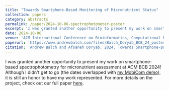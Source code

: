 ```yaml
---
title: "Towards Smartphone-Based Monitoring of Micronutrient Status"
collection: papers
category: abstracts
permalink: /paper/2024-10-06-spectrophotometer-poster
excerpt: 'I was granted another opportunity to present my work on smartphone-based spectrophotometry for micronutrient assessment at ACM BCB 2024! Although I didn’t get to go (the dates overlapped with <a href="https://www.andrewbalch.com/paper/2024-11-19-spectrophotometer-demo">my MobiCom demo</a>), it is still an honor to have my work represented. For more details on the project, check out our full paper <a href="https://www.andrewbalch.com/paper/2024-10-16-spectrophotometer-device">here</a>.'
date: 2024-10-06
venue: 'ACM International Conference on Bioinformatics, Computational Biology and Health Informatics (BCB ’24)'
paperurl: 'https://www.andrewbalch.com/files/Balch_Doryab_BCB_24_poster.pdf'
citation: 'Andrew Balch and Afsaneh Doryab. 2024. Towards Smartphone-Based Monitoring of Micronutrient Status. In 15th ACM International Conference on Bioinformatics, Computational Biology and Health Informatics (BCB ’24), November 22–25, 2024, Shenzhen, China. ACM, New York, NY, USA, 2 pages. https://doi.org/10.1145/3698587.3701418'
---
```

I was granted another opportunity to present my work on smartphone-based spectrophotometry for micronutrient assessment at ACM BCB 2024! Although I didn't get to go (the dates overlapped with [my MobiCom demo](https://www.andrewbalch.com/paper/2024-11-19-spectrophotometer-demo)), it is still an honor to have my work represented. For more details on the project, check out our full paper [here](https://www.andrewbalch.com/paper/2024-10-16-spectrophotometer-device).
